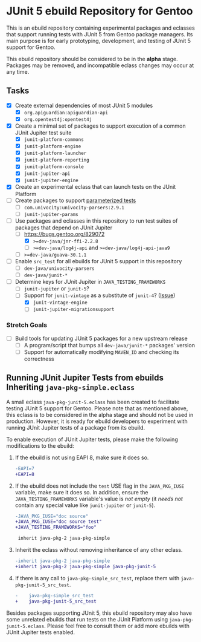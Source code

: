 # JUnit 5 ebuild Repository for Gentoo

This is an ebuild repository containing experimental packages and eclasses that
support running tests with JUnit 5 from Gentoo package managers.  Its main
purpose is for early prototyping, development, and testing of JUnit 5 support
for Gentoo.

This ebuild repository should be considered to be in the **alpha** stage.
Packages may be removed, and incompatible eclass changes may occur at any time.

## Tasks

- [x] Create external dependencies of most JUnit 5 modules
  - [x] `org.apiguardian:apiguardian-api`
  - [x] `org.opentest4j:opentest4j`
- [x] Create a minimal set of packages to support execution of a common JUnit
  Jupiter test suite
  - [x] `junit-platform-commons`
  - [x] `junit-platform-engine`
  - [x] `junit-platform-launcher`
  - [x] `junit-platform-reporting`
  - [x] `junit-platform-console`
  - [x] `junit-jupiter-api`
  - [x] `junit-jupiter-engine`
- [x] Create an experimental eclass that can launch tests on the JUnit Platform
- [ ] Create packages to support [parameterized
  tests][junit-5-parameterized-tests]
  - [ ] `com.univocity:univocity-parsers:2.9.1`
  - [ ] `junit-jupiter-params`
- [ ] Use packages and eclasses in this repository to run test suites of
  packages that depend on JUnit Jupiter
  - [ ] <https://bugs.gentoo.org/829072>
    - [x] `>=dev-java/jnr-ffi-2.2.8`
    - [ ] `>=dev-java/log4j-api` and `>=dev-java/log4j-api-java9`
  - [ ] `>=dev-java/guava-30.1.1`
- [ ] Enable `src_test` for all ebuilds for JUnit 5 support in this repository
  - [ ] `dev-java/univocity-parsers`
  - [ ] `dev-java/junit-*`
- [ ] Determine keys for JUnit Jupiter in `JAVA_TESTING_FRAMEWORKS`
  - [ ] `junit-jupiter` or `junit-5`?
  - [ ] Support for `junit-vintage` as a substitute of `junit-4`?
    ([Issue][gh-1])
    - [x] `junit-vintage-engine`
    - [ ] `junit-jupiter-migrationsupport`

### Stretch Goals

- [ ] Build tools for updating JUnit 5 packages for a new upstream release
  - [ ] A program/script that bumps all `dev-java/junit-*` packages' version
  - [ ] Support for automatically modifying `MAVEN_ID` and checking its
    correctness

[junit-5-parameterized-tests]: https://junit.org/junit5/docs/current/user-guide/#writing-tests-parameterized-tests
[gh-1]: https://github.com/Leo3418/junit-5-ebuild-repo/issues/1

## Running JUnit Jupiter Tests from ebuilds Inheriting `java-pkg-simple.eclass`

A small eclass `java-pkg-junit-5.eclass` has been created to facilitate testing
JUnit 5 support for Gentoo.  Please note that as mentioned above, this eclass
is to be considered in the alpha stage and should not be used in production.
However, it is ready for ebuild developers to experiment with running JUnit
Jupiter tests of a package from its ebuild.

To enable execution of JUnit Jupiter tests, please make the following
modifications to the ebuild:

1. If the ebuild is not using EAPI 8, make sure it does so.

   ```diff
   -EAPI=7
   +EAPI=8
   ```

2. If the ebuild does not include the `test` USE flag in the `JAVA_PKG_IUSE`
   variable, make sure it does so.  In addition, ensure the
   `JAVA_TESTING_FRAMEWORKS` variable's value is *not empty* (it *needs not*
   contain any special value like `junit-jupiter` or `junit-5`).

   ```diff
   -JAVA_PKG_IUSE="doc source"
   +JAVA_PKG_IUSE="doc source test"
   +JAVA_TESTING_FRAMEWORKS="foo"

    inherit java-pkg-2 java-pkg-simple
   ```

3. Inherit the eclass without removing inheritance of any other eclass.

   ```diff
   -inherit java-pkg-2 java-pkg-simple
   +inherit java-pkg-2 java-pkg-simple java-pkg-junit-5
   ```

4. If there is any call to `java-pkg-simple_src_test`, replace them with
   `java-pkg-junit-5_src_test`.

   ```diff
   -	java-pkg-simple_src_test
   +	java-pkg-junit-5_src_test
   ```

Besides packages supporting JUnit 5, this ebuild repository may also have some
unrelated ebuilds that run tests on the JUnit Platform using
`java-pkg-junit-5.eclass`.  Please feel free to consult them or add more
ebuilds with JUnit Jupiter tests enabled.
